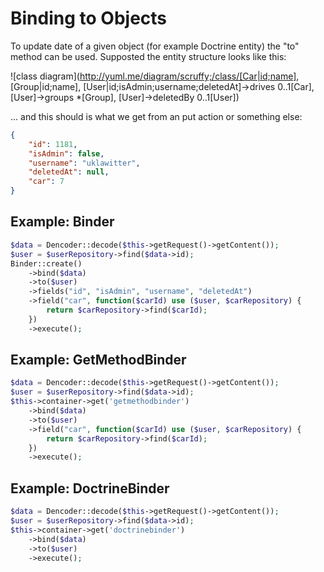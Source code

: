Binding to Objects
==================

To update date of a given object (for example Doctrine entity) the "to" method can be used.
Supposted the entity structure looks like this:

![class diagram](http://yuml.me/diagram/scruffy;/class/[Car|id;name], [Group|id;name], [User|id;isAdmin;username;deletedAt]->drives 0..1[Car], [User]->groups *[Group], [User]->deletedBy 0..1[User])

... and this should is what we get from an put action or something else:

```json
{
    "id": 1181,
    "isAdmin": false,
    "username": "uklawitter",
    "deletedAt": null,
    "car": 7
}
```

Example: Binder
-------------------

```php
$data = Dencoder::decode($this->getRequest()->getContent());
$user = $userRepository->find($data->id);
Binder::create()
    ->bind($data)
    ->to($user)
    ->fields("id", "isAdmin", "username", "deletedAt")
    ->field("car", function($carId) use ($user, $carRepository) {
        return $carRepository->find($carId);
    })
    ->execute();
```

Example: GetMethodBinder
----------------------------

```php
$data = Dencoder::decode($this->getRequest()->getContent());
$user = $userRepository->find($data->id);
$this->container->get('getmethodbinder')
    ->bind($data)
    ->to($user)
    ->field("car", function($carId) use ($user, $carRepository) {
        return $carRepository->find($carId);
    })
    ->execute();
```

Example: DoctrineBinder
---------------------------

```php
$data = Dencoder::decode($this->getRequest()->getContent());
$user = $userRepository->find($data->id);
$this->container->get('doctrinebinder')
    ->bind($data)
    ->to($user)
    ->execute();
```